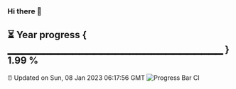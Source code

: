 ### Hi there 👋
⏳ Year progress { ▁▁▁▁▁▁▁▁▁▁▁▁▁▁▁▁▁▁▁▁▁▁▁▁▁▁▁▁▁▁ } 1.99 %
---
⏰ Updated on Sun, 08 Jan 2023 06:17:56 GMT
![Progress Bar CI](https://github.com/liununu/liununu/workflows/Progress%20Bar%20CI/badge.svg)
